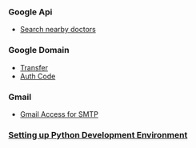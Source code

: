 ### Google Api

- [Search nearby doctors](https://maps.googleapis.com/maps/api/place/search/json?location=34.0522222,-118.2427778&radius=300&types=doctor&name=&sensor=false)

### Google Domain

- [Transfer](https://domains.google.com/registrar/transfer)
- [Auth Code](https://domains.google.com/registrar/transfer/in/[DOMAIN_NAME])

### Gmail

- [Gmail Access for SMTP](https://myaccount.google.com/lesssecureapps?pli=1)

### [Setting up Python Development Environment](https://cloud.google.com/python/docs/setup#linux_1)